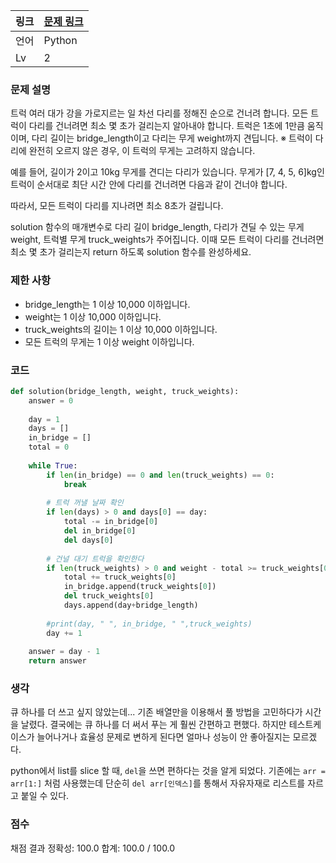 |링크|[문제 링크](https://programmers.co.kr/learn/courses/30/lessons/42583?language=python3)|
|----|-----|
|언어|Python|
|Lv|2|

### 문제 설명

트럭 여러 대가 강을 가로지르는 일 차선 다리를 정해진 순으로 건너려 합니다. 모든 트럭이 다리를 건너려면 최소 몇 초가 걸리는지 알아내야 합니다. 트럭은 1초에 1만큼 움직이며, 다리 길이는 bridge_length이고 다리는 무게 weight까지 견딥니다.
※ 트럭이 다리에 완전히 오르지 않은 경우, 이 트럭의 무게는 고려하지 않습니다.

예를 들어, 길이가 2이고 10kg 무게를 견디는 다리가 있습니다. 무게가 [7, 4, 5, 6]kg인 트럭이 순서대로 최단 시간 안에 다리를 건너려면 다음과 같이 건너야 합니다.

따라서, 모든 트럭이 다리를 지나려면 최소 8초가 걸립니다.

solution 함수의 매개변수로 다리 길이 bridge_length, 다리가 견딜 수 있는 무게 weight, 트럭별 무게 truck_weights가 주어집니다. 이때 모든 트럭이 다리를 건너려면 최소 몇 초가 걸리는지 return 하도록 solution 함수를 완성하세요.


### 제한 사항

* bridge_length는 1 이상 10,000 이하입니다.
* weight는 1 이상 10,000 이하입니다.
* truck_weights의 길이는 1 이상 10,000 이하입니다.
* 모든 트럭의 무게는 1 이상 weight 이하입니다.

### 코드

```python
def solution(bridge_length, weight, truck_weights):
    answer = 0
    
    day = 1
    days = []
    in_bridge = []
    total = 0
    
    while True:
        if len(in_bridge) == 0 and len(truck_weights) == 0:
            break
        
        # 트럭 꺼낼 날짜 확인
        if len(days) > 0 and days[0] == day:
            total -= in_bridge[0]
            del in_bridge[0]
            del days[0]
            
        # 건널 대기 트럭을 확인한다
        if len(truck_weights) > 0 and weight - total >= truck_weights[0]:
            total += truck_weights[0]
            in_bridge.append(truck_weights[0])
            del truck_weights[0]
            days.append(day+bridge_length)
        
        #print(day, " ", in_bridge, " ",truck_weights)
        day += 1
    
    answer = day - 1
    return answer
```

### 생각

큐 하나를 더 쓰고 싶지 않았는데... 기존 배열만을 이용해서 풀 방법을 고민하다가 시간을 날렸다. 결국에는 큐 하나를 더 써서 푸는 게 훨씬 간편하고 편했다.
하지만 테스트케이스가 늘어나거나 효율성 문제로 변하게 된다면 얼마나 성능이 안 좋아질지는 모르겠다.

python에서 list를 slice 할 때, `del`을 쓰면 편하다는 것을 알게 되었다. 기존에는 `arr = arr[1:]` 처럼 사용했는데 단순히 `del arr[인덱스]`를 통해서 자유자재로 리스트를 자르고 붙일 수 있다.


### 점수

채점 결과
정확성: 100.0
합계: 100.0 / 100.0
